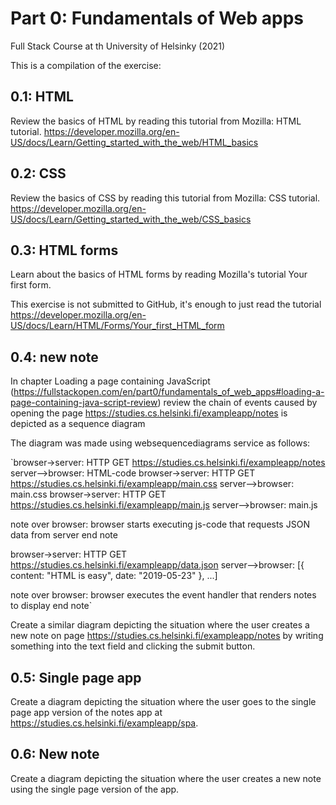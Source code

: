 # Part 0: Fundamentals of Web apps
Full Stack Course at th University of Helsinky (2021)

This is a compilation of the exercise:

## 0.1: HTML
Review the basics of HTML by reading this tutorial from Mozilla: HTML tutorial.
https://developer.mozilla.org/en-US/docs/Learn/Getting_started_with_the_web/HTML_basics

## 0.2: CSS
Review the basics of CSS by reading this tutorial from Mozilla: CSS tutorial.
https://developer.mozilla.org/en-US/docs/Learn/Getting_started_with_the_web/CSS_basics

## 0.3: HTML forms
Learn about the basics of HTML forms by reading Mozilla's tutorial Your first form.

This exercise is not submitted to GitHub, it's enough to just read the tutorial
https://developer.mozilla.org/en-US/docs/Learn/HTML/Forms/Your_first_HTML_form 

## 0.4: new note
In chapter Loading a page containing JavaScript (https://fullstackopen.com/en/part0/fundamentals_of_web_apps#loading-a-page-containing-java-script-review)
 review the chain of events caused by opening the page https://studies.cs.helsinki.fi/exampleapp/notes is depicted as a sequence diagram

The diagram was made using websequencediagrams service as follows:

`browser->server: HTTP GET https://studies.cs.helsinki.fi/exampleapp/notes
server-->browser: HTML-code
browser->server: HTTP GET https://studies.cs.helsinki.fi/exampleapp/main.css
server-->browser: main.css
browser->server: HTTP GET https://studies.cs.helsinki.fi/exampleapp/main.js
server-->browser: main.js

note over browser:
browser starts executing js-code
that requests JSON data from server 
end note

browser->server: HTTP GET https://studies.cs.helsinki.fi/exampleapp/data.json
server-->browser: [{ content: "HTML is easy", date: "2019-05-23" }, ...]

note over browser:
browser executes the event handler
that renders notes to display
end note`


Create a similar diagram depicting the situation where the user creates a new note on page https://studies.cs.helsinki.fi/exampleapp/notes by writing something into the text field and clicking the submit button.

## 0.5: Single page app
Create a diagram depicting the situation where the user goes to the single page app version of the notes app at https://studies.cs.helsinki.fi/exampleapp/spa.

## 0.6: New note
Create a diagram depicting the situation where the user creates a new note using the single page version of the app.

